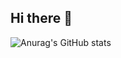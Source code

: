 ## Hi there 👋

![Anurag's GitHub stats](https://github-readme-stats.vercel.app/api?username=LuisLourenco1&show_icons=true&theme=highcontrast&hide=issues,contribs)

<!--
**LuisLourenco1/LuisLourenco1** is a ✨ _special_ ✨ repository because its `README.md` (this file) appears on your GitHub profile.

Here are some ideas to get you started:

- 🔭 I’m currently working on ...
- 🌱 I’m currently learning ...
- 👯 I’m looking to collaborate on ...
- 🤔 I’m looking for help with ...
- 💬 Ask me about ...
- 📫 How to reach me: ...
- 😄 Pronouns: ...
- ⚡ Fun fact: ...
-->
